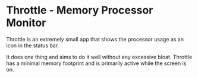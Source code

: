 Throttle - Memory Processor Monitor
=============================================================================

Throttle is an extremely small app that shows the processor usage as an icon in the status bar.

It does one thing and aims to do it well without any excessive bloat. Throttle has a minimal memory footprint and is primarily active while the screen is on.

